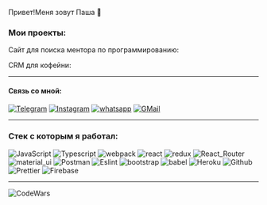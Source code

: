 Привет!Меня зовут Паша 👋
### Мои проекты:

Сайт для поиска ментора по программированию:


CRM для кофейни:




---

#### Связь со мной:

[![Telegram](https://img.shields.io/badge/Telegram-111111?style=for-the-badge&logo=telegram)](https://t.me/impavell)
[![Instagram](https://img.shields.io/badge/Instagram-111111?style=for-the-badge&logo=instagram)](https://www.instagram.com/pavlun.ya/)
[![whatsapp](https://img.shields.io/badge/whatsapp-111111?style=for-the-badge&logo=whatsapp)](api.whatsapp.com/send/?phone=%2B375298686212&text&app_absent=0)
[![GMail](https://img.shields.io/badge/gmail-111111?style=for-the-badge&logo=gmail)](mailto:lumniablr@gmail.com?subject=%D0%BF%D1%80%D0%B8%D0%B3%D0%BB%D0%B0%D1%88%D0%B5%D0%BD%D0%B8%D0%B5%20%D0%BD%D0%B0%20%D0%B8%D0%BD%D1%82%D0%B5%D1%80%D0%B2%D1%8C%D1%8E!)


---

### Стек с которым я работал:

![JavaScript](https://img.shields.io/badge/JavaScript-111111?style=for-the-badge&logo=JavaScript)
![Typescript](https://img.shields.io/badge/typescript-111111?style=for-the-badge&logo=typescript)
![webpack](https://img.shields.io/badge/webpack-111111?style=for-the-badge&logo=Webpack)
![react](https://img.shields.io/badge/react-111111?style=for-the-badge&logo=React)
![redux](https://img.shields.io/badge/redux-111111?style=for-the-badge&logo=Redux)
![React_Router](https://img.shields.io/badge/React_Router-111111?style=for-the-badge&logo=ReactRouter)
![material_ui](https://img.shields.io/badge/material_ui-111111?style=for-the-badge&logo=Material-UI)
![Postman](https://img.shields.io/badge/Postman-111111?style=for-the-badge&logo=Postman)
![Eslint](https://img.shields.io/badge/Eslint-111111?style=for-the-badge&logo=ESLint)
![bootstrap](https://img.shields.io/badge/bootstrap-111111?style=for-the-badge&logo=Bootstrap)
![babel](https://img.shields.io/badge/babel-111111?style=for-the-badge&logo=Babel)
![Heroku](https://img.shields.io/badge/Heroku-111111?style=for-the-badge&logo=Heroku)
![Github](https://img.shields.io/badge/Github-111111?style=for-the-badge&logo=GitHub)
![Prettier](https://img.shields.io/badge/Prettier-111111?style=for-the-badge&logo=Prettier)
![Firebase](https://img.shields.io/badge/firebase-111111?style=for-the-badge&logo=Firebase)

---


![CodeWars](https://www.codewars.com/users/lumniablr/badges/large)
